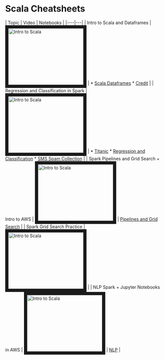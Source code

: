 # Scala Cheatsheets
| Topic | Video | Notebooks |
|:---|---|
| Intro to Scala and Dataframes |<a href="http://www.youtube.com/watch?feature=player_embedded&v=0tVSkyvrUbo" target="_blank"><img src="http://img.youtube.com/vi/0tVSkyvrUbo/0.jpg" alt="Intro to Scala" width="240" height="180" border="10" /></a> | * [Scala Dataframes](https://cdn.rawgit.com/ggodreau/spark/riley/Scala%20and%20DataFrames.html) * [Credit](https://cdn.rawgit.com/ggodreau/spark/riley/Credit.html) | 
| Regression and Classification in Spark | <a href="http://www.youtube.com/watch?feature=player_embedded&v=U2Mu_eHl9y4" target="_blank"><img src="http://img.youtube.com/vi/U2Mu_eHl9y4/0.jpg" alt="Intro to Scala" width="240" height="180" border="10" /></a> | * [Titanic](https://cdn.rawgit.com/ggodreau/spark/riley/Titanic.html) * [Regression and Classification](https://cdn.rawgit.com/ggodreau/spark/riley/Regression%20and%20Classification%20Lecture.html) * [SMS Spam Collection](https://cdn.rawgit.com/ggodreau/spark/riley/SMSSpamCollection) |
| Spark Pipelines and Grid Search + Intro to AWS | <a href="http://www.youtube.com/watch?feature=player_embedded&v=-biwOu0HvdI" target="_blank"><img src="http://img.youtube.com/vi/-biwOu0HvdI/0.jpg" alt="Intro to Scala" width="240" height="180" border="10" /></a> | [Pipelines and Grid Search](https://cdn.rawgit.com/ggodreau/spark/riley/Pipelines%20and%20Grid%20Search.html) | 
| Spark Grid Search Practice | <a href="http://www.youtube.com/watch?feature=player_embedded&v=adZMhrmmvFU" target="_blank"><img src="http://img.youtube.com/vi/adZMhrmmvFU/0.jpg" alt="Intro to Scala" width="240" height="180" border="10" /></a> |
| NLP Spark + Jupyter Notebooks in AWS | <a href="http://www.youtube.com/watch?feature=player_embedded&v=klEAcYl0lPM" target="_blank"><img src="http://img.youtube.com/vi/klEAcYl0lPM/0.jpg" alt="Intro to Scala" width="240" height="180" border="10" /></a> | [NLP](https://cdn.rawgit.com/ggodreau/spark/riley/NLP.html) |
